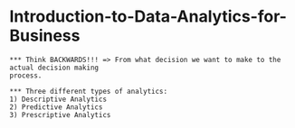 # Introduction-to-Data-Analytics-for-Business
```
*** Think BACKWARDS!!! => From what decision we want to make to the actual decision making
process.

*** Three different types of analytics:
1) Descriptive Analytics
2) Predictive Analytics
3) Prescriptive Analytics



```
